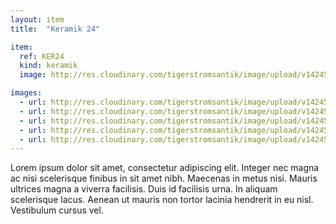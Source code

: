```yaml
---
layout: item
title:  "Keramik 24"

item:
  ref: KER24
  kind: keramik
  image: http://res.cloudinary.com/tigerstromsantik/image/upload/v1424550896/keramik/Keramik_189.jpg

images:
  - url: http://res.cloudinary.com/tigerstromsantik/image/upload/v1424550896/keramik/Keramik_187.jpg
  - url: http://res.cloudinary.com/tigerstromsantik/image/upload/v1424550896/keramik/Keramik_188.jpg
  - url: http://res.cloudinary.com/tigerstromsantik/image/upload/v1424550896/keramik/Keramik_190.jpg
  - url: http://res.cloudinary.com/tigerstromsantik/image/upload/v1424550896/keramik/Keramik_191.jpg
  - url: http://res.cloudinary.com/tigerstromsantik/image/upload/v1424550896/keramik/Keramik_192.jpg
---
```


Lorem ipsum dolor sit amet, consectetur adipiscing elit. Integer nec magna ac nisi scelerisque finibus in sit amet nibh. Maecenas in metus nisi. Mauris ultrices magna a viverra facilisis. Duis id facilisis urna. In aliquam scelerisque lacus. Aenean ut mauris non tortor lacinia hendrerit in eu nisl. Vestibulum cursus vel.
